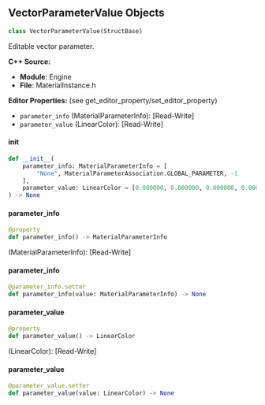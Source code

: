 ## VectorParameterValue Objects

```python
class VectorParameterValue(StructBase)
```

Editable vector parameter.

**C++ Source:**

- **Module**: Engine
- **File**: MaterialInstance.h

**Editor Properties:** (see get_editor_property/set_editor_property)

- ``parameter_info`` (MaterialParameterInfo):  [Read-Write]
- ``parameter_value`` (LinearColor):  [Read-Write]

<a id="unreal.VectorParameterValue.__init__"></a>

#### __init__

```python
def __init__(
    parameter_info: MaterialParameterInfo = [
        "None", MaterialParameterAssociation.GLOBAL_PARAMETER, -1
    ],
    parameter_value: LinearColor = [0.000000, 0.000000, 0.000000, 0.000000]
) -> None
```

<a id="unreal.VectorParameterValue.parameter_info"></a>

#### parameter_info

```python
@property
def parameter_info() -> MaterialParameterInfo
```

(MaterialParameterInfo):  [Read-Write]

<a id="unreal.VectorParameterValue.parameter_info"></a>

#### parameter_info

```python
@parameter_info.setter
def parameter_info(value: MaterialParameterInfo) -> None
```

<a id="unreal.VectorParameterValue.parameter_value"></a>

#### parameter_value

```python
@property
def parameter_value() -> LinearColor
```

(LinearColor):  [Read-Write]

<a id="unreal.VectorParameterValue.parameter_value"></a>

#### parameter_value

```python
@parameter_value.setter
def parameter_value(value: LinearColor) -> None
```

<a id="unreal.DoubleVectorParameterValue"></a>